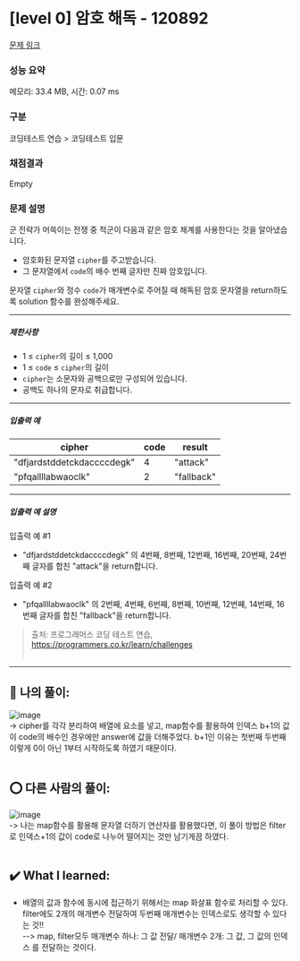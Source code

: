 # [level 0] 암호 해독 - 120892 

[문제 링크](https://school.programmers.co.kr/learn/courses/30/lessons/120892?language=javascript) 

### 성능 요약

메모리: 33.4 MB, 시간: 0.07 ms

### 구분

코딩테스트 연습 > 코딩테스트 입문

### 채점결과

Empty

### 문제 설명

<p>군 전략가 머쓱이는 전쟁 중 적군이 다음과 같은 암호 체계를 사용한다는 것을 알아냈습니다.</p>

<ul>
<li>암호화된 문자열 <code>cipher</code>를 주고받습니다.</li>
<li>그 문자열에서 <code>code</code>의 배수 번째 글자만 진짜 암호입니다.</li>
</ul>

<p>문자열 <code>cipher</code>와 정수 <code>code</code>가 매개변수로 주어질 때 해독된 암호 문자열을 return하도록 solution 함수를 완성해주세요.</p>

<hr>

<h5>제한사항</h5>

<ul>
<li>1 ≤ <code>cipher</code>의 길이 ≤ 1,000</li>
<li>1 ≤ <code>code</code> ≤ <code>cipher</code>의 길이</li>
<li><code>cipher</code>는 소문자와 공백으로만 구성되어 있습니다.</li>
<li>공백도 하나의 문자로 취급합니다.</li>
</ul>

<hr>

<h5>입출력 예</h5>
<table class="table">
        <thead><tr>
<th>cipher</th>
<th>code</th>
<th>result</th>
</tr>
</thead>
        <tbody><tr>
<td>"dfjardstddetckdaccccdegk"</td>
<td>4</td>
<td>"attack"</td>
</tr>
<tr>
<td>"pfqallllabwaoclk"</td>
<td>2</td>
<td>"fallback"</td>
</tr>
</tbody>
      </table>
<hr>

<h5>입출력 예 설명</h5>

<p>입출력 예 #1</p>

<ul>
<li>"dfjardstddetckdaccccdegk" 의 4번째, 8번째, 12번째, 16번째, 20번째, 24번째 글자를 합친 "attack"을 return합니다.</li>
</ul>

<p>입출력 예 #2</p>

<ul>
<li>"pfqallllabwaoclk" 의 2번째, 4번째, 6번째, 8번째, 10번째, 12번째, 14번째, 16번째 글자를 합친 "fallback"을 return합니다.</li>
</ul>


> 출처: 프로그래머스 코딩 테스트 연습, https://programmers.co.kr/learn/challenges <br><br>

<hr>

## 🎁 나의 풀이:<br>
![image](https://github.com/An-jisu/Algorithm/assets/70849122/cb114c4c-1b9b-4907-8a3f-e5e4c62d9d62) <br>
-> cipher를 각각 분리하여 배열에 요소를 넣고, map함수를 활용하여 인덱스 b+1의 값이 code의 배수인 경우에만 answer에 값을 더해주었다. b+1인 이유는 첫번째 두번째 이렇게 0이 아닌 1부터 시작하도록 하였기 때문이다. <br><br>

## ⭕ 다른 사람의 풀이: <br>
![image](https://github.com/An-jisu/Algorithm/assets/70849122/a914a8c3-ac55-47c5-83f3-7f33db0f8020) <br>
-> 나는 map함수를 활용해 문자열 더하기 연산자를 활용했다면, 이 풀이 방법은 filter로 인덱스+1의 값이 code로 나누어 떨어지는 것만 남기게끔 하였다. <br><br>

## ✔️ What I learned: <br>
- 배열의 값과 함수에 동시에 접근하기 위해서는 map 화살표 함수로 처리할 수 있다. filter에도 2개의 매개변수 전달하여 두번째 매개변수는 인덱스로도 생각할 수 있다는 것!! <br>
--> map, filter모두 매개변수 하나: 그 값 전달/ 매개변수 2개: 그 값, 그 값의 인덱스 를 전달하는 것이다. 
